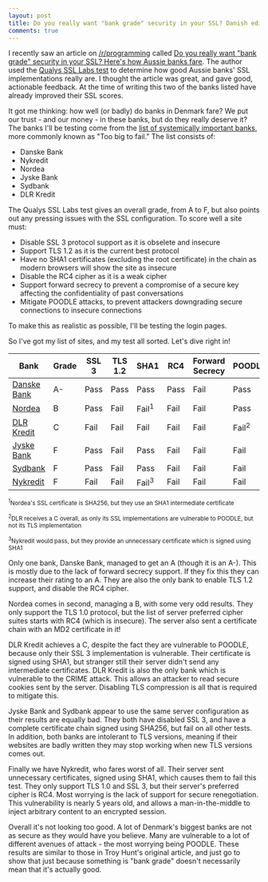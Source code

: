 ```yaml
---
layout: post
title: Do you really want "bank grade" security in your SSL? Danish edition
comments: true
---
```


I recently saw an article on [/r/programming](https://www.reddit.com/r/programming) called [Do you really want "bank grade" security in your SSL? Here's how Aussie banks fare](https://www.troyhunt.com/do-you-really-want-bank-grade-security). The author used the [Qualys SSL Labs test](https://www.ssllabs.com/ssltest/) to determine how good Aussie banks' SSL implementations really are. I thought the article was great, and gave good, actionable feedback. At the time of writing this two of the banks listed have already improved their SSL scores.

It got me thinking: how well (or badly) do banks in Denmark fare? We put our trust - and our money - in these banks, but do they really deserve it? The banks I'll be testing come from the [list of systemically important banks](https://en.wikipedia.org/wiki/List_of_systemically_important_banks), more commonly known as "Too big to fail." The list consists of:
 
* Danske Bank
* Nykredit
* Nordea
* Jyske Bank
* Sydbank
* DLR Kredit

The Qualys SSL Labs test gives an overall grade, from A to F, but also points out any pressing issues with the SSL configuration. To score well a site must:
 
* Disable SSL 3 protocol support as it is obselete and insecure
* Support TLS 1.2 as it is the current best protocol
* Have no SHA1 certificates (excluding the root certificate) in the chain as modern browsers will show the site as insecure
* Disable the RC4 cipher as it is a weak cipher
* Support forward secrecy to prevent a compromise of a secure key affecting the confidentiality of past conversations
* Mitigate POODLE attacks, to prevent attackers downgrading secure connections to insecure connections

To make this as realistic as possible, I'll be testing the login pages.

So I've got my list of sites, and my test all sorted. Let's dive right in!

<table>
  <thead>
    <tr style="text-align: center">
      <th>Bank</th>
      <th>Grade</th>
      <th>SSL 3</th>
      <th>TLS 1.2</th>
      <th>SHA1</th>
      <th>RC4</th>
      <th>Forward Secrecy</th>
      <th>POODLE</th>
    </tr>
  </thead>
  <tbody>
    <tr>
      <td><a href="https://www.ssllabs.com/ssltest/analyze.html?d=danskebank.dk">Danske Bank</a></td>
      <td class="grade-a">A-</td>
      <td class="pass">Pass</td>
      <td class="pass">Pass</td>
      <td class="pass">Pass</td>
      <td class="pass">Pass</td>
      <td class="fail">Fail</td>
      <td class="pass">Pass</td>
    </tr>
    <tr>
      <td><a href="https://www.ssllabs.com/ssltest/analyze.html?d=netbank.nordea.dk">Nordea</a></td>
      <td class="grade-b">B</td>
      <td class="pass">Pass</td>
      <td class="fail">Fail</td>
      <td class="fail">Fail<sup>1</sup></td>
      <td class="fail">Fail</td>
      <td class="fail">Fail</td>
      <td class="pass">Pass</td>
    </tr>
    <tr>
      <td><a href="https://www.ssllabs.com/ssltest/analyze.html?d=dlr.dk">DLR Kredit</a></td>
      <td class="grade-c">C</td>
      <td class="fail">Fail</td>
      <td class="fail">Fail</td>
      <td class="fail">Fail</td>
      <td class="fail">Fail</td>
      <td class="fail">Fail</td>
      <td class="fail">Fail<sup>2</sup></td>
    </tr>
    <tr>
      <td><a href="https://www.ssllabs.com/ssltest/analyze.html?d=portal.jyskebank.dk">Jyske Bank</a></td>
      <td class="grade-f">F</td>
      <td class="pass">Pass</td>
      <td class="fail">Fail</td>
      <td class="pass">Pass</td>
      <td class="fail">Fail</td>
      <td class="fail">Fail</td>
      <td class="fail">Fail</td>
    </tr>
    <tr>
      <td><a href="https://www.ssllabs.com/ssltest/analyze.html?d=portal4.sydbank.dk">Sydbank</a></td>
      <td class="grade-f">F</td>
      <td class="pass">Pass</td>
      <td class="fail">Fail</td>
      <td class="pass">Pass</td>
      <td class="fail">Fail</td>
      <td class="fail">Fail</td>
      <td class="fail">Fail</td>
    </tr>
    <tr>
      <td><a href="https://www.ssllabs.com/ssltest/analyze.html?d=mitnykredit.dk">Nykredit</a></td>
      <td class="grade-f">F</td>
      <td class="fail">Fail</td>
      <td class="fail">Fail</td>
      <td class="fail">Fail<sup>3</sup></td>
      <td class="fail">Fail</td>
      <td class="fail">Fail</td>
      <td class="fail">Fail</td>
    </tr>
  </tbody>
</table>

<small><sup>1</sup>Nordea's SSL certificate is SHA256, but they use an SHA1 intermediate certificate</small>

<small><sup>2</sup>DLR receives a C overall, as only its SSL implementations are vulnerable to POODLE, but not its TLS implementation</small>

<small><sup>3</sup>Nykredit would pass, but they provide an unnecessary certificate which is signed using SHA1</small>

Only one bank, Danske Bank, managed to get an A (though it is an A-). This is mostly due to the lack of forward secrecy support. If they fix this they can increase their rating to an A. They are also the only bank to enable TLS 1.2 support, and disable the RC4 cipher.
 
Nordea comes in second, managing a B, with some very odd results. They only support the TLS 1.0 protocol, but the list of server preferred cipher suites starts with RC4 (which is insecure). The server also sent a certificate chain with an MD2 certificate in it! 
 
DLR Kredit achieves a C, despite the fact they are vulnerable to POODLE, because only their SSL 3 implementation is vulnerable. Their certificate is signed using SHA1, but stranger still their server didn't send any intermediate certificates. DLR Kredit is also the only bank which is vulnerable to the CRIME attack. This allows an attacker to read secure cookies sent by the server. Disabling TLS compression is all that is required to mitigate this.

Jyske Bank and Sydbank appear to use the same server configuration as their results are equally bad. They both have disabled SSL 3, and have a complete certificate chain signed using SHA256, but fail on all other tests. In addition, both banks are intolerant to TLS versions, meaning if their websites are badly written they may stop working when new TLS versions comes out.

Finally we have Nykredit, who fares worst of all. Their server sent unnecessary certificates, signed using SHA1, which causes them to fail this test. They only support TLS 1.0 and SSL 3, but their server's preferred cipher is RC4. Most worrying is the lack of support for secure renegotiation. This vulnerability is nearly 5 years old, and allows a man-in-the-middle to inject arbitrary content to an encrypted session.

Overall it's not looking too good. A lot of Denmark's biggest banks are not as secure as they would have you believe. Many are vulnerable to a lot of different avenues of attack - the most worrying being POODLE. These results are similar to those in Troy Hunt's original article, and just go to show that just because something is "bank grade" doesn't necessarily mean that it's actually good.